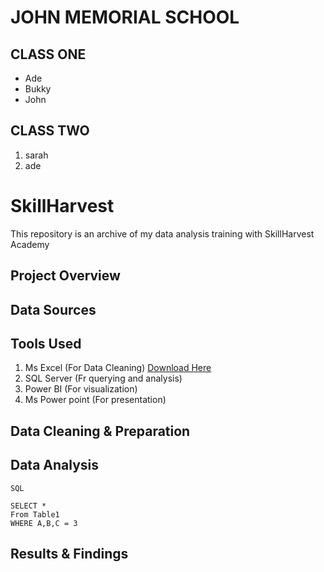 # JOHN MEMORIAL SCHOOL

## CLASS ONE
- Ade
- Bukky
- John


## CLASS TWO
1. sarah
2. ade









































# SkillHarvest
This repository is an archive of my data analysis training with SkillHarvest Academy

## Project Overview


## Data Sources

## Tools Used
1. Ms Excel (For Data Cleaning) [Download Here](https://.www.microsof.com)
2. SQL Server (Fr querying and analysis)
3. Power BI (For visualization)
4. Ms Power point (For presentation)

## Data Cleaning & Preparation

## Data Analysis

```
SQL

SELECT *
From Table1
WHERE A,B,C = 3

```

## Results & Findings

#
